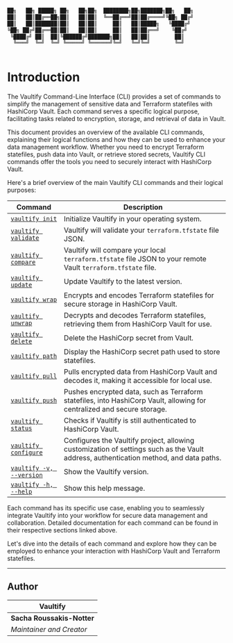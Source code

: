 <!-- // ########################################################################################
// # ██████╗ ██╗   ██╗██╗   ██╗███╗   ██╗     ██████╗ ██████╗  ██████╗ ██╗   ██╗██████╗   #
// # ██╔══██╗██║   ██║██║   ██║████╗  ██║    ██╔════╝ ██╔══██╗██╔═══██╗██║   ██║██╔══██╗  #
// # ██████╔╝██║   ██║██║   ██║██╔██╗ ██║    ██║  ███╗██████╔╝██║   ██║██║   ██║██████╔╝  #
// # ██╔══██╗██║   ██║██║   ██║██║╚██╗██║    ██║   ██║██╔══██╗██║   ██║██║   ██║██╔═══╝   #
// # ██████╔╝╚██████╔╝╚██████╔╝██║ ╚████║    ╚██████╔╝██║  ██║╚██████╔╝╚██████╔╝██║       #
// # ╚═════╝  ╚═════╝  ╚═════╝ ╚═╝  ╚═══╝     ╚═════╝ ╚═╝  ╚═╝ ╚═════╝  ╚═════╝ ╚═╝       #
// # Author: Sacha Roussakis-Notter														  #
// # Project: Vaultify																	  #
// # Description: Easily push, pull and encrypt tofu and terraform statefiles from Vault. #
// ######################################################################################## -->

```bash
██╗   ██╗ █████╗ ██╗   ██╗██╗  ████████╗██╗███████╗██╗   ██╗
██║   ██║██╔══██╗██║   ██║██║  ╚══██╔══╝██║██╔════╝╚██╗ ██╔╝
██║   ██║███████║██║   ██║██║     ██║   ██║█████╗   ╚████╔╝ 
╚██╗ ██╔╝██╔══██║██║   ██║██║     ██║   ██║██╔══╝    ╚██╔╝  
 ╚████╔╝ ██║  ██║╚██████╔╝███████╗██║   ██║██║        ██║   
  ╚═══╝  ╚═╝  ╚═╝ ╚═════╝ ╚══════╝╚═╝   ╚═╝╚═╝        ╚═╝   
                                                            
```

# Introduction

The Vaultify Command-Line Interface (CLI) provides a set of commands to simplify the management of sensitive data and Terraform statefiles with HashiCorp Vault. Each command serves a specific logical purpose, facilitating tasks related to encryption, storage, and retrieval of data in Vault.

This document provides an overview of the available CLI commands, explaining their logical functions and how they can be used to enhance your data management workflow. Whether you need to encrypt Terraform statefiles, push data into Vault, or retrieve stored secrets, Vaultify CLI commands offer the tools you need to securely interact with HashiCorp Vault.

Here's a brief overview of the main Vaultify CLI commands and their logical purposes:

| Command                | Description                                                                                                      |
|------------------------|------------------------------------------------------------------------------------------------------------------|
| [`vaultify init`](cli/INIT.md) | Initialize Vaultify in your operating system.                                                                    |
| [`vaultify validate`](cli/VALIDATE.md) | Vaultify will validate your `terraform.tfstate` file JSON.                                                         |
| [`vaultify compare`](cli/COMPARE.md) | Vaultify will compare your local `terraform.tfstate` file JSON to your remote Vault `terraform.tfstate` file.  |
| [`vaultify update`](cli/UPDATE.md) | Update Vaultify to the latest version.                                                                           |
| [`vaultify wrap`](cli/WRAP.md) | Encrypts and encodes Terraform statefiles for secure storage in HashiCorp Vault.                                |
| [`vaultify unwrap`](cli/UNWRAP.md) | Decrypts and decodes Terraform statefiles, retrieving them from HashiCorp Vault for use.                       |
| [`vaultify delete`](cli/DELETE.md) | Delete the HashiCorp secret from Vault.                                                                         |
| [`vaultify path`](cli/PATH.md) | Display the HashiCorp secret path used to store statefiles.                                                      |
| [`vaultify pull`](cli/PULL.md) | Pulls encrypted data from HashiCorp Vault and decodes it, making it accessible for local use.                    |
| [`vaultify push`](cli/PUSH.md) | Pushes encrypted data, such as Terraform statefiles, into HashiCorp Vault, allowing for centralized and secure storage. |
| [`vaultify status`](cli/STATUS.md) | Checks if Vaultify is still authenticated to HashiCorp Vault.                                                     |
| [`vaultify configure`](cli/CONFIGURE.md) | Configures the Vaultify project, allowing customization of settings such as the Vault address, authentication method, and data paths. |
| [`vaultify -v, --version`](cli/VERSION.md) | Show the Vaultify version.                                                                                      |
| [`vaultify -h, --help`](cli/HELP.md)    | Show this help message.                                                                                         |

Each command has its specific use case, enabling you to seamlessly integrate Vaultify into your workflow for secure data management and collaboration. Detailed documentation for each command can be found in their respective sections linked above.

Let's dive into the details of each command and explore how they can be employed to enhance your interaction with HashiCorp Vault and Terraform statefiles.

---

## Author

| Vaultify                  |
| ----------------------- |
| **Sacha Roussakis-Notter** |
| *Maintainer and Creator* |
